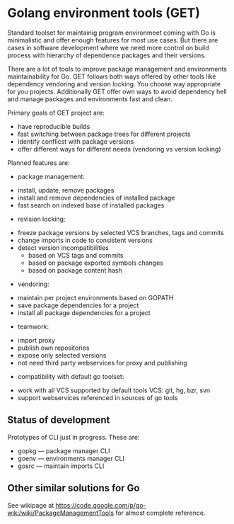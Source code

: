 Golang environment tools (GET)
==============================

Standard toolset for maintainig program environmeet coming with Go
is minimalistic and offer enough features for most use cases. But
there are cases in software development where we need more control
on build process with hierarchy of dependence packages and their
versions.

There are a lot of tools to improve package management and environments
maintainability for Go. GET follows both ways offered by other tools
like dependency vendoring and version locking. You choose way appropriate
for you projects. Additionally GET offer own ways to avoid dependency hell
and manage packages and environments fast and clean.

Primary goals of GET project are:

* have reproducible builds
* fast switching between package trees for different projects
* identify conflicst with package versions
* offer different ways for different needs (vendoring vs version locking)

Planned features are:

* package management:
 - install, update, remove packages
 - install and remove dependencies of installed package
 - fast search on indexed base of installed packages
* revision locking:
 - freeze package versions by selected VCS branches, tags and commits
 - change imports in code to consistent versions
 - detect version incompatibilities
      - based on VCS tags and commits
      - based on package exported symbols changes
      - based on package content hash
* vendoring:
 - maintain per project environments based on GOPATH
 - save package dependencies for a project
 - install all package dependencies for a project
* teamwork:
 - import proxy
 - publish own repositories
 - expose only selected versions
 - not need third party webservices for proxy and publishing
* compatibility with default go toolset:
 - work with all VCS supported by default tools VCS: git, hg, bzr, svn
 - support webservices referenced in sources of go tools

Status of development
---------------------

Prototypes of CLI just in progress. These are:

* gopkg — package manager CLI
* goenv — environments manager CLI
* gosrc — maintain imports CLI

Other similar solutions for Go
------------------------------

See wikipage at https://code.google.com/p/go-wiki/wiki/PackageManagementTools for almost complete reference.
